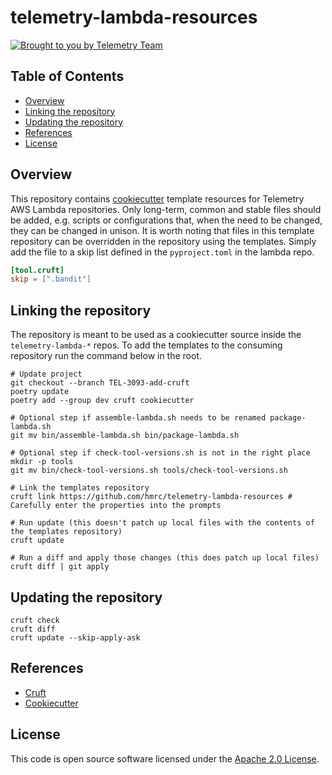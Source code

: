 # telemetry-lambda-resources

[![Brought to you by Telemetry Team](https://img.shields.io/badge/MDTP-Telemetry-40D9C0?style=flat&labelColor=000000&logo=gov.uk)](https://confluence.tools.tax.service.gov.uk/display/TEL/Telemetry)

## Table of Contents
* [Overview](#Overview)
* [Linking the repository](#Linking-the-repository)
* [Updating the repository](#Updating-the-repository)
* [References](#References)
* [License](#License)

## Overview
This repository contains [cookiecutter](https://github.com/cookiecutter/cookiecutter) template resources for Telemetry AWS
Lambda repositories. Only long-term, common and stable files should be added, e.g. scripts or configurations that, when
the need to be changed, they can be changed in unison. It is worth noting that files in this template repository can be 
overridden in the repository using the templates. Simply add the file to a skip list defined in the `pyproject.toml` in
the lambda repo. 

```toml
[tool.cruft]
skip = [".bandit"]
```

## Linking the repository

The repository is meant to be used as a cookiecutter source inside the `telemetry-lambda-*` repos. To add the templates
to the consuming repository run the command below in the root.

```shell
# Update project
git checkout --branch TEL-3093-add-cruft
poetry update
poetry add --group dev cruft cookiecutter

# Optional step if assemble-lambda.sh needs to be renamed package-lambda.sh
git mv bin/assemble-lambda.sh bin/package-lambda.sh

# Optional step if check-tool-versions.sh is not in the right place
mkdir -p tools
git mv bin/check-tool-versions.sh tools/check-tool-versions.sh

# Link the templates repository
cruft link https://github.com/hmrc/telemetry-lambda-resources # Carefully enter the properties into the prompts

# Run update (this doesn't patch up local files with the contents of the templates repository)
cruft update

# Run a diff and apply those changes (this does patch up local files)
cruft diff | git apply
```

## Updating the repository

```shell
cruft check
cruft diff
cruft update --skip-apply-ask
```

## References

* [Cruft](https://cruft.github.io/cruft)
* [Cookiecutter](https://cookiecutter.readthedocs.io/en/stable/)

## License

This code is open source software licensed under the [Apache 2.0 License]("http://www.apache.org/licenses/LICENSE-2.0.html").
